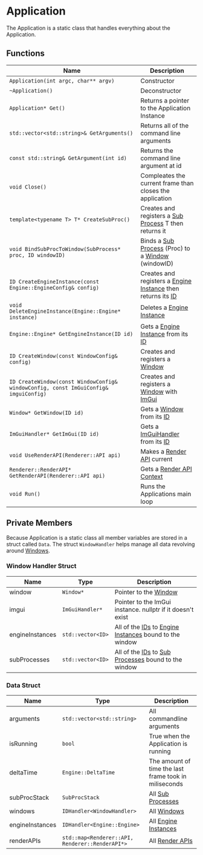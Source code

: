 # Application
The Application is a static class that handles everything about the Application.
## Functions
| Name | Description |
| ---- | ----------- |
| `Application(int argc, char** argv)` | Constructor |
| `~Application()` | Deconstructor |
| `Application* Get()` | Returns a pointer to the Application Instance
| `std::vector<std::string>& GetArguments()` | Returns all of the command line arguments
| `const std::string& GetArgument(int id)` | Returns the command line argument at id |
| `void Close()` | Compleates the current frame than closes the application
| `template<typename T> T* CreateSubProc()` | Creates and registers a [Sub Process](SubProcess.md) T then returns it |
| `void BindSubProcToWindow(SubProcess* proc, ID windowID)` | Binds a [Sub Process](SubProcess.md) (Proc) to a [Window](../Window.md) (windowID)  |
| `ID CreateEngineInstance(const Engine::EngineConfig& config)` | Creates and registers a [Engine Instance](../../Engine/Engine.md) then returns its [ID](../IdHandler.md) |
| `void DeleteEngineInstance(Engine::Engine* instance)` | Deletes a [Engine Instance](../../Engine/Engine.md) |
| `Engine::Engine* GetEngineInstance(ID id)` | Gets a [Engine Instance](../../Engine/Engine.md) from its [ID](../IdHandler.md) |
| `ID CreateWindow(const WindowConfig& config)` | Creates and registers a [Window](../Window.md)
| `ID CreateWindow(const WindowConfig& windowConfig, const ImGuiConfig& imguiConfig)` | Creates and registers a [Window](../Window.md) with [ImGui](../ImGui.md) |
| `Window* GetWindow(ID id)` | Gets a [Window](../Window.md) from its [ID](../IdHandler.md) |
| `ImGuiHandler* GetImGui(ID id)` | Gets a [ImGuiHandler](../ImGui.md) from its [ID](../IdHandler.md) |
| `void UseRenderAPI(Renderer::API api)` | Makes a [Render API](../../Renderer/Renderer.md) current |
| `Renderer::RenderAPI* GetRenderAPI(Renderer::API api)` | Gets a [Render API Context](../../Renderer/Renderer.md) |
| `void Run()` | Runs the Applications main loop |
## Private Members
Because Application is a static class all member variables are stored in a struct called `Data`. The struct `WindowHandler` helps manage all data revolving around [Windows](../Window.md).
### Window Handler Struct
| Name | Type | Description |
| ---- | ---- | ----------- |
| window | `Window*` | Pointer to the [Window](../Window.md) |
| imgui | `ImGuiHandler*` | Pointer to the ImGui instance. nullptr if it doesn't exist |
| engineInstances | `std::vector<ID>` | All of the [IDs](../IdHandler.md) to [Engine Instances](../../Engine/Engine.md) bound to the window|
| subProcesses | `std::vector<ID>` | All of the [IDs](../IdHandler.md) to [Sub Processes](SubProcess.md) bound to the window|
### Data Struct
| Name | Type | Description |
| ---- | ---- | ----------- |
| arguments | `std::vector<std::string>` | All commandline arguments
| isRunning | `bool` | True when the Application is running |
| deltaTime | `Engine::DeltaTime` | The amount of time the last frame took in miliseconds |
| subProcStack | `SubProcStack` | All [Sub Processes](SubProcess.md) |
| windows | `IDHandler<WindowHandler>` | All [Windows](../Window.md) |
| engineInstances | `IDHandler<Engine::Engine>` | All [Engine Instances](../../Engine/Engine.md) |
| renderAPIs | `std::map<Renderer::API, Renderer::RenderAPI*>` | All [Render APIs](../../Renderer/Renderer.md) |
